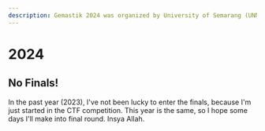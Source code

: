```yaml
---
description: Gemastik 2024 was organized by University of Semarang (UNNES).
---
```


# 2024

## No Finals!

In the past year (2023), I've not been lucky to enter the finals, because I'm just started in the CTF competition. This year is the same, so I hope some days I'll make into final round. Insya Allah.
